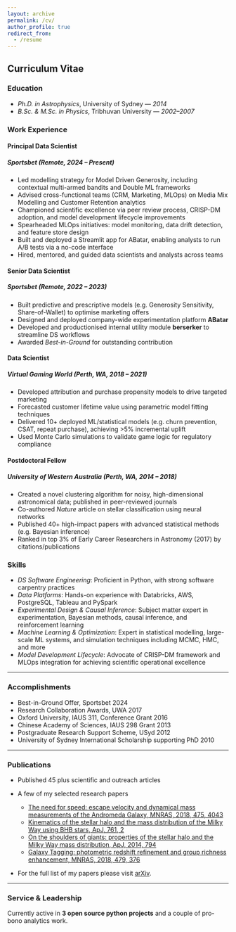 ```yaml
---
layout: archive
permalink: /cv/
author_profile: true
redirect_from:
  - /resume
---
```


## Curriculum Vitae

### Education
- *Ph.D. in Astrophysics*, University of Sydney — *2014*  
- *B.Sc. & M.Sc. in Physics*, Tribhuvan University — *2002–2007*

### Work Experience

#### Principal Data Scientist  

##### Sportsbet *(Remote, 2024 – Present)*

- Led modelling strategy for Model Driven Generosity, including contextual multi-armed bandits and Double ML frameworks  
- Advised cross-functional teams (CRM, Marketing, MLOps) on Media Mix Modelling and Customer Retention analytics  
- Championed scientific excellence via peer review process, CRISP-DM adoption, and model development lifecycle improvements  
- Spearheaded MLOps initiatives: model monitoring, data drift detection, and feature store design  
- Built and deployed a Streamlit app for ABatar, enabling analysts to run A/B tests via a no-code interface  
- Hired, mentored, and guided data scientists and analysts across teams

#### Senior Data Scientist  
##### Sportsbet *(Remote, 2022 – 2023)*

- Built predictive and prescriptive models (e.g. Generosity Sensitivity, Share-of-Wallet) to optimise marketing offers  
- Designed and deployed company-wide experimentation platform **ABatar**  
- Developed and productionised internal utility module **berserker** to streamline DS workflows  
- Awarded *Best-in-Ground* for outstanding contribution

#### Data Scientist  
##### Virtual Gaming World *(Perth, WA, 2018 – 2021)*

- Developed attribution and purchase propensity models to drive targeted marketing  
- Forecasted customer lifetime value using parametric model fitting techniques  
- Delivered 10+ deployed ML/statistical models (e.g. churn prevention, CSAT, repeat purchase), achieving >5% incremental uplift  
- Used Monte Carlo simulations to validate game logic for regulatory compliance

#### Postdoctoral Fellow  
##### University of Western Australia *(Perth, WA, 2014 – 2018)*

- Created a novel clustering algorithm for noisy, high-dimensional astronomical data; published in peer-reviewed journals  
- Co-authored *Nature* article on stellar classification using neural networks  
- Published 40+ high-impact papers with advanced statistical methods (e.g. Bayesian inference)  
- Ranked in top 3% of Early Career Researchers in Astronomy (2017) by citations/publications


### Skills

- *DS Software Engineering*: Proficient in Python, with strong software carpentry practices  
- *Data Platforms*: Hands-on experience with Databricks, AWS, PostgreSQL, Tableau and PySpark  
- *Experimental Design & Causal Inference*: Subject matter expert in experimentation, Bayesian methods, causal inference, and reinforcement learning  
- *Machine Learning & Optimization*: Expert in statistical modelling, large-scale ML systems, and simulation techniques including MCMC, HMC, and more  
- *Model Development Lifecycle*: Advocate of CRISP-DM framework and MLOps integration for achieving scientific operational excellence

---

### Accomplishments
- Best-in-Ground Offer, Sportsbet 2024
- Research Collaboration Awards, UWA 2017
- Oxford University, IAUS 311, Conference Grant 2016
- Chinese Academy of Sciences, IAUS 298 Grant 2013
- Postgraduate Research Support Scheme, USyd 2012
- University of Sydney International Scholarship supporting PhD 2010

---

### Publications
- Published 45 plus scientific and outreach articles
- A few of my selected research papers
    
  * [The need for speed: escape velocity and dynamical mass measurements of the Andromeda Galaxy, MNRAS, 2018, 475, 4043](https://academic.oup.com/mnras/article/475/3/4043/4797184)
  * [Kinematics of the stellar halo and the mass distribution of the Milky Way using BHB stars, ApJ, 761, 2](https://iopscience.iop.org/article/10.1088/0004-637X/761/2/98)
  * [On the shoulders of giants: properties of the stellar halo and the Milky Way mass distribution, ApJ, 2014, 794](https://ui.adsabs.harvard.edu/abs/2014ApJ...794...59K/abstract)
  * [Galaxy Tagging: photometric redshift refinement and group richness enhancement, MNRAS, 2018, 479, 376](https://academic.oup.com/mnras/article/479/3/3746/5039667)
  
- For the full list of my papers please visit [arXiv](https://arxiv.org/search/astro-ph?query=Kafle%2C+P+R&searchtype=author&abstracts=hide&order=-announced_date_first&size=50).
---

### Service & Leadership

Currently active in **3 open source python projects** and a couple of pro-bono analytics work.